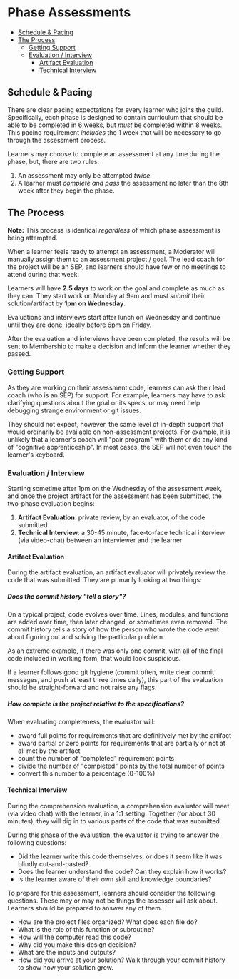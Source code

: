 # Phase Assessments

<!-- TOC depthFrom:2 depthTo:4 withLinks:1 updateOnSave:1 orderedList:0 -->

- [Schedule & Pacing](#schedule-pacing)
- [The Process](#the-process)
	- [Getting Support](#getting-support)
	- [Evaluation / Interview](#evaluation-interview)
		- [Artifact Evaluation](#artifact-evaluation)
		- [Technical Interview](#technical-interview)

<!-- /TOC -->

## Schedule & Pacing

There are clear pacing expectations for every learner who joins the guild. Specifically, each phase is designed to contain curriculum that should be able to be completed in 6 weeks, but *must* be completed within 8 weeks. This pacing requirement *includes* the 1 week that will be necessary to go through the assessment process.

Learners may choose to complete an assessment at any time during the phase, but, there are two rules:

1. An assessment may only be attempted *twice*.
2. A learner must *complete and pass* the assessment no later than the 8th week after they begin the phase.

## The Process

**Note:** This process is identical *regardless* of which phase assessment is being attempted.

When a learner feels ready to attempt an assessment, a Moderator will manually assign them to an assessment project / goal. The lead coach for the project will be an SEP, and learners should have few or no meetings to attend during that week.

Learners will have **2.5 days** to work on the goal and complete as much as they can. They start work on Monday at 9am and _must submit_ their solution/artifact by **1pm on Wednesday**.

Evaluations and interviews start after lunch on Wednesday and continue until they are done, ideally before 6pm on Friday.

After the evaluation and interviews have been completed, the results will be sent to Membership to make a decision and inform the learner whether they passed.

### Getting Support

As they are working on their assessment code, learners can ask their lead coach (who is an SEP) for support. For example, learners may have to ask clarifying questions about the goal or its specs, or may need help debugging strange environment or git issues.

They should not expect, however, the same level of in-depth support that would ordinarily be available on non-assessment projects. For example, it is unlikely that a learner's coach will "pair program" with them or do any kind of "cognitive apprenticeship". In most cases, the SEP will not even touch the learner's keyboard.

### Evaluation / Interview

Starting sometime after 1pm on the Wednesday of the assessment week, and once the project artifact for the assessment has been submitted, the two-phase evaluation begins:

1. **Artifact Evaluation**: private review, by an evaluator, of the code submitted
2. **Technical Interview**: a 30-45 minute, face-to-face technical interview (via video-chat) between an interviewer and the learner

#### Artifact Evaluation

During the artifact evaluation, an artifact evaluator will privately review the code that was submitted. They are primarily looking at two things:

##### Does the commit history "tell a story"?

On a typical project, code evolves over time. Lines, modules, and functions are added over time, then later changed, or sometimes even removed. The commit history tells a story of how the person who wrote the code went about figuring out and solving the particular problem.

As an extreme example, if there was only one commit, with all of the final code included in working form, that would look suspicious.

If a learner follows good git hygiene (commit often, write clear commit messages, and push at least three times daily), this part of the evaluation should be straight-forward and not raise any flags.

##### How complete is the project relative to the specifications?

When evaluating completeness, the evaluator will:

- award full points for requirements that are definitively met by the artifact
- award partial or zero points for requirements that are partially or not at all met by the artifact
- count the number of "completed" requirement points
- divide the number of "completed" points by the total number of points
- convert this number to a percentage (0-100%)

#### Technical Interview

During the comprehension evaluation, a comprehension evaluator will meet (via video chat) with the learner, in a 1:1 setting. Together (for about 30 minutes), they will dig in to various parts of the code that was submitted.

During this phase of the evaluation, the evaluator is trying to answer the following questions:

- Did the learner write this code themselves, or does it seem like it was blindly cut-and-pasted?
- Does the learner understand the code? Can they explain how it works?
- Is the learner aware of their own skill and knowledge boundaries?

To prepare for this assessment, learners should consider the following questions. These may or may not be things the assessor will ask about. Learners should be prepared to answer any of them.

- How are the project files organized? What does each file do?
- What is the role of this function or subroutine?
- How will the computer read this code?
- Why did you make this design decision?
- What are the inputs and outputs?
- How did you arrive at your solution? Walk through your commit history to show how your solution grew.
